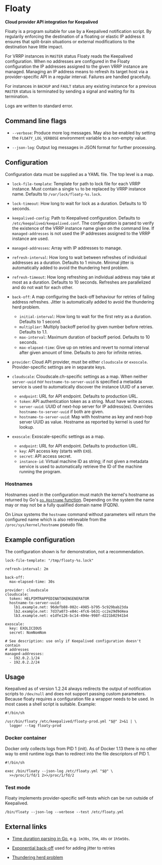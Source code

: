 # Floaty

**Cloud provider API integration for Keepalived**

Floaty is a program suitable for use by a Keepalived notification script. By
regularily enforcing the destination of a floating or elastic IP address it
ensures that split-brain situations or external modifications to the
destination have little impact.

For VRRP instances in `MASTER` status Floaty reads the Keepalived
configuration. When no addresses are configured in the Floaty configuration
the IP addresses assigned to the given VRRP instance are managed.
Managing an IP address means to refresh its target host via a provider-specific
API in a regular interval. Failures are handled gracefully.

For instances in `BACKUP` and `FAULT` status any existing instance for
a previous `MASTER` status is terminated by sending a signal and waiting for
its termination.

Logs are written to standard error.


## Command line flags

* `--verbose`: Produce more log messages. May also be enabled by setting the
  `FLOATY_LOG_VERBOSE` environment variable to a non-empty value.

* `--json-log`: Output log messages in JSON format for further processing.


## Configuration

Configuration data must be supplied as a YAML file. The top level is a map.

* `lock-file-template`: Template for path to lock file for each VRRP instance.
  Must contain a single `%s` to be replaced by VRRP instance name. Defaults to
  `/var/lock/floaty-%s.lock`.

* `lock-timeout`: How long to wait for lock as a duration. Defaults to 10
  seconds.

* `keepalived-config`: Path to Keepalived configuration. Defaults to
  `/etc/keepalived/keepalived.conf`. The configuration is parsed to verify
  the existence of the VRRP instance name given on the command line. If
  `managed-addresses` is not used the IP addresses assigned to the VRRP
  instance are used.

* `managed-addresses`: Array with IP addresses to manage.

* `refresh-interval`: How long to wait between refreshes of individual
  addresses as a duration. Defaults to 1 minute. Minimal jitter is
  automatically added to avoid the thundering herd problem.

* `refresh-timeout`: How long refreshing an individual address may take at most
  as a duration. Defaults to 10 seconds. Refreshes are parallelized and do not
  wait for each other.

* `back-off`: A map configuring the back-off behaviour for retries of failing
  address refreshes. Jitter is automatically added to avoid the thundering herd
  problem.

  * `initial-interval`: How long to wait for the first retry as a duration.
    Defaults to 1 second.
  * `multiplier`: Multiply backoff period by given number before retries.
    Defaults to 1.1.
  * `max-interval`: Maximum duration of backoff period. Defaults to 10 seconds.
  * `max-elapsed-time`: Give up on retries and revert to normal interval after
    given amount of time. Defaults to zero for infinite retries.

* `provider`: Cloud API provider, must be either `cloudscale` or `exoscale`.
  Provider-specific settings are in separate keys.

* `cloudscale`: Cloudscale.ch-specific settings as a map. When neither
  `server-uuid` nor `hostname-to-server-uuid` is specified a metadata service
  is used to automatically discover the instance UUID of a server.

  * `endpoint`: URL for API endpoint. Defaults to production URL.
  * `token`: API authentication token as a string. Must have write access.
  * `server-uuid`: UUID of next-hop server for IP address(es). Overrides
    `hostname-to-server-uuid` if both are given.
  * `hostname-to-server-uuid`: Map with hostname as key and next-hop server
    UUID as value. Hostname as reported by kernel is used for lookup.

* `exoscale`: Exoscale-specific settings as a map.

  * `endpoint`: URL for API endpoint. Defaults to production URL.
  * `key`: API access key (starts with `EXO`).
  * `secret`: API access secret.
  * `instance-id`: Virtual machine ID as string; if not given a metadata
    service is used to automatically retrieve the ID of the machine running the
    program.


### Hostnames

Hostnames used in the configuration must match the kernel's hostname as
returned by Go's [`os.Hostname` function](https://golang.org/pkg/os/#Hostname).
Depending on the system the name may or may not be a fully qualified domain
name (FQDN).

On Linux systems the `hostname` command without parameters will return the
configured name which is also retrievable from the `/proc/sys/kernel/hostname`
pseudo file.


## Example configuration

The configuration shown is for demonstration, not a recommendation.

```
lock-file-template: "/tmp/floaty-%s.lock"

refresh-interval: 2m

back-off:
  max-elapsed-time: 30s

provider: cloudscale
cloudscale:
  token: HELPIMTRAPPEDINATOKENGENERATOR
  hostname-to-server-uuid:
    lb1.example.net: 96defb88-002c-4985-b795-5c929bab23da
    lb2.example.net: 7d37a073-e84c-4fc6-b631-cc2e29d9d4ea
    lb3.example.net: e1dfe126-bc14-494e-998f-d221b02941b4

exoscale:
  key: EXOLICIOUS
  secret: NomNomNom

# See description: use only if Keepalived configuration doesn't contain
# addresses
managed-addresses:
  - 192.0.2.1/24
  - 192.0.2.2/24
```


## Usage

Keepalived as of version 1.2.24 always redirects the output of notification
scripts to `/dev/null` and does not support passing custom parameters. Because
floaty requires a configuration file a wrapper needs to be used. In most cases
a shell script is suitable. Example:

```
#!/bin/sh

/usr/bin/floaty /etc/keepalived/floaty-prod.yml "$@" 2>&1 | \
  logger --tag floaty-prod
```


### Docker container

Docker only collects logs from PID 1 (init). As of Docker 1.13 there is no
other way to emit runtime logs than to redirect into the file descriptors of
PID 1.

```
#!/bin/sh

exec /bin/floaty --json-log /etc/floaty.yml "$@" \
  >>/proc/1/fd/1 2>>/proc/1/fd/2
```


### Test mode

Floaty implements provider-specific self-tests which can be run outside of
Keepalived.

```
/bin/floaty --json-log --verbose --test /etc/floaty.yml
```


## External links

* [Time duration parsing in Go](https://golang.org/pkg/time/#ParseDuration),
  e.g. `1m30s`, `35m`, `40s` or `1h5m50s`.

* [Exponential back-off](https://godoc.org/github.com/cenkalti/backoff#ExponentialBackOff)
  used for adding jitter to retries

* [Thundering herd problem](https://en.wikipedia.org/wiki/Thundering_herd_problem)

<!-- vim: set sw=2 sts=2 et : -->
